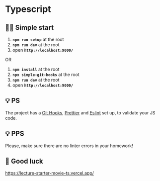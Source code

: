 # Typescript

## 🏃‍♂️ Simple start

1. **`npm run setup`** at the root
2. **`npm run dev`** at the root
3. open **`http://localhost:9000/`**

OR

1. **`npm install`** at the root
2. **`npx simple-git-hooks`** at the root
3. **`npm run dev`** at the root
4. open **`http://localhost:9000/`**

## 💡 PS

The project has a [Git Hooks](https://www.atlassian.com/git/tutorials/git-hooks), [Prettier](https://prettier.io/) and [Eslint](https://eslint.org/) set up, to validate your JS code.

## 💡 PPS

Please, make sure there are no linter errors in your homework!

## 🤞 Good luck
https://lecture-starter-movie-ts.vercel.app/
